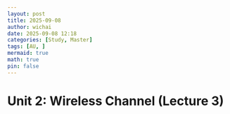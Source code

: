 ```yaml
---
layout: post
title: 2025-09-08
author: wichai
date: 2025-09-08 12:18
categories: [Study, Master]
tags: [AU, ]
mermaid: true
math: true
pin: false
---
```

# Unit 2: Wireless Channel (Lecture 3)




